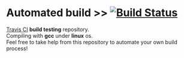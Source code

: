 # Automated build >> [![Build Status](https://travis-ci.org/Saiboot/Automated-build.svg?branch=master)](https://travis-ci.org/Saiboot/Automated-build)
[Travis CI](https://travis-ci.org/) **build testing** repository.<br>
Compiling with **gcc** under **linux** os.<br>
Feel free to take help from this repository to automate your own build process!
